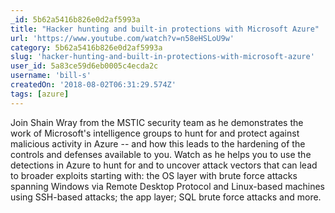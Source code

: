 ```yaml
---
_id: 5b62a5416b826e0d2af5993a
title: "Hacker hunting and built-in protections with Microsoft Azure"
url: 'https://www.youtube.com/watch?v=n58eHSLoU9w'
category: 5b62a5416b826e0d2af5993a
slug: 'hacker-hunting-and-built-in-protections-with-microsoft-azure'
user_id: 5a83ce59d6eb0005c4ecda2c
username: 'bill-s'
createdOn: '2018-08-02T06:31:29.574Z'
tags: [azure]
---
```


Join Shain Wray from the MSTIC security team as he demonstrates the work of Microsoft's intelligence groups to hunt for and protect against malicious activity in Azure -- and how this leads to the hardening of the controls and defenses available to you. Watch as he helps you to use the detections in Azure to hunt for and to uncover attack vectors that can lead to broader exploits starting with: the OS layer with brute force attacks spanning Windows via Remote Desktop Protocol and Linux-based machines using SSH-based attacks; the app layer; SQL brute force attacks and more.

